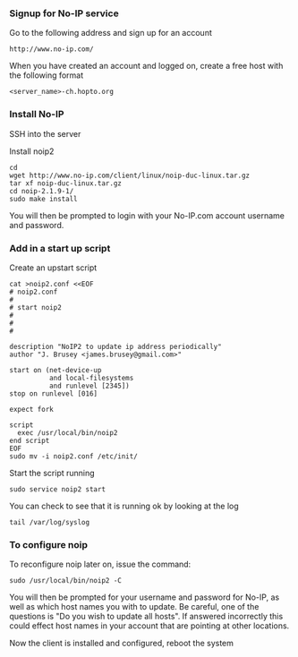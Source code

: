 ### Signup for No-IP service ###
Go to the following address and sign up for an account
```
http://www.no-ip.com/
```

When you have created an account and logged on, create a free host with the following format
```
<server_name>-ch.hopto.org
```

### Install No-IP ###
SSH into the server

Install noip2
```
cd 
wget http://www.no-ip.com/client/linux/noip-duc-linux.tar.gz
tar xf noip-duc-linux.tar.gz
cd noip-2.1.9-1/
sudo make install
```

You will then be prompted to login with your No-IP.com account username and password.

### Add in a start up script ###

Create an upstart script
```
cat >noip2.conf <<EOF
# noip2.conf
#
# start noip2
#
# 
#

description "NoIP2 to update ip address periodically"
author "J. Brusey <james.brusey@gmail.com>"

start on (net-device-up
          and local-filesystems
          and runlevel [2345])
stop on runlevel [016]

expect fork

script 
  exec /usr/local/bin/noip2
end script
EOF
sudo mv -i noip2.conf /etc/init/
```

Start the script running
```
sudo service noip2 start
```

You can check to see that it is running ok by looking at the log
```
tail /var/log/syslog
```

### To configure noip ###
To reconfigure noip later on, issue the command:
```
sudo /usr/local/bin/noip2 -C
```

You will then be prompted for your username and password for No-IP, as well as which host names you with to update. Be careful, one of the questions is "Do you wish to update all hosts". If answered incorrectly this could effect host names in your account that are pointing at other locations.

Now the client is installed and configured, reboot the system